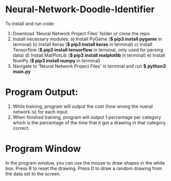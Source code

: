 # Neural-Network-Doodle-Identifier
 
To install and run code:
  1) Download 'Neural Network Project Files' folder or clone the repo.
  2) Install necessary modules:
     a) Install PyGame (**$ pip3 install pygame** in terminal)
     b) Install Keras (**$ pip3 install keras** in terminal)
     c) Install Tensorflow (**$ pip3 install tensorflow** in terminal, only used for parsing data)
     d) Install MatPlotLib (**$ pip3 install matplotlib** in terminal)
     e) Install NumPy (**$ pip3 install numpy** in terminal)
  3) Navigate to 'Neural Network Project Files' in terminal and run **$ python3 main.py**

# Program Output:
1) While training, program will output the cost (how wrong the nueral network is) for each input.
2) When finished training, program will output 1 percentage per category which is the percentage of the time that it got a drawing in that category correct.

# Program Window
In the program window, you can use the mouse to draw shapes in the white box. 
Press R to reset the drawing.
Press D to draw a random drawing from the data set to the screen.
